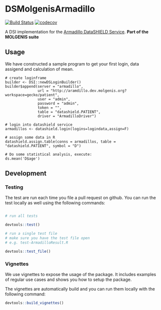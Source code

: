 # DSMolgenisArmadillo

[![Build Status](https://jenkins.dev.molgenis.org/buildStatus/icon?job=molgenis%2Fmolgenis-r-datashield%2Fmaster)](https://jenkins.dev.molgenis.org/job/molgenis/job/molgenis-r-datashield/job/master/)
[![codecov](https://codecov.io/gh/molgenis/molgenis-r-datashield/branch/master/graph/badge.svg)](https://codecov.io/gh/molgenis/molgenis-r-datashield)


A DSI implementation for the [Armadillo DataSHIELD Service](https://github.com/molgenis/molgenis-service-datashield).
**Part of the MOLGENIS suite**

## Usage
We have constructed a sample program to get your first login, data assigend and calculation of mean.

```{r}
# create loginframe
builder <- DSI::newDSLoginBuilder()
builder$append(server = "armadillo",
               url = "http://aramdillo.dev.molgenis.org?workspace=gecko/patient",
               user = "admin",
               password = "admin",
               token = "",
               table = "datashield.PATIENT",
               driver = "ArmadilloDriver")

# login into datashield service
armadillos <- datashield.login(logins=logindata,assign=F)

# assign some data in R
datashield.assign.table(conns = armadillos, table = "datashield.PATIENT", symbol = "D")

# Do some statistical analysis, execute:
ds.mean('D$age')
```

## Development

### Testing
The test are run each time you file a pull request on github. You can run the test locally as well using the following commands:

```R

# run all tests

devtools::test()

# run a single test file
# make sure you have the test file open
# e.g. test-ArmadilloResult.R

devtools::test_file()
```

### Vignettes
We use vignettes to expose the usage of the package. It includes examples of regular use cases and shows you how to setup the package.

The vignettes are automatically build and you can run them locally with the following command:

```R
devtools::build_vignettes()
```


